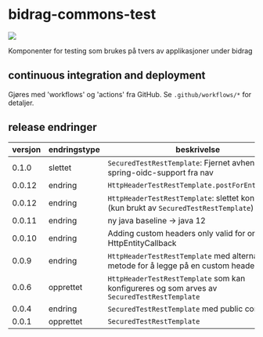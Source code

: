 # bidrag-commons-test

 ![](https://github.com/navikt/bidrag-commons-test/workflows/continious%20integration/badge.svg)

Komponenter for testing som brukes på tvers av applikasjoner under bidrag

## continuous integration and deployment

Gjøres med 'workflows' og 'actions' fra GitHub. Se `.github/workflows/*` for detaljer. 

## release endringer

versjon | endringstype | beskrivelse
--------|--------------|-------------
0.1.0   | slettet      | `SecuredTestRestTemplate`: Fjernet avhengighet til spring-oidc-support fra nav 
0.0.12  | endring      | `HttpHeaderTestRestTemplate.postForEntity(...)`
0.0.12  | endring      | `HttpHeaderTestRestTemplate`: slettet konstruktør (kun brukt av `SecuredTestRestTemplate`) 
0.0.11  | endring      | ny java baseline -> java 12
0.0.10  | endring      | Adding custom headers only valid for one HttpEntityCallback 
0.0.9   | endring      | `HttpHeaderTestRestTemplate` med alternativ metode for å legge på en custom header
0.0.6   | opprettet    | `HttpHeaderTestRestTemplate` som kan konfigureres og som arves av `SecuredTestRestTemplate`
0.0.4   | endring      | `SecuredTestRestTemplate` med public constructor
0.0.1   | opprettet    | `SecuredTestRestTemplate`
